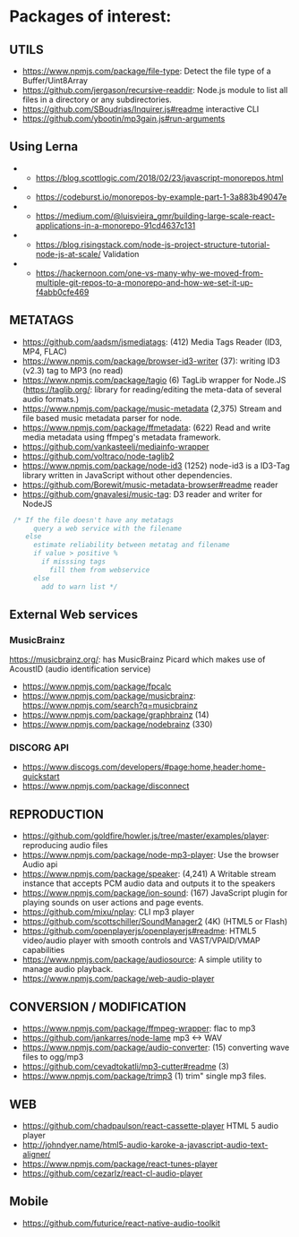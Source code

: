 
# Packages of interest:
## UTILS
 * https://www.npmjs.com/package/file-type: Detect the file type of a Buffer/Uint8Array
 * https://github.com/jergason/recursive-readdir: Node.js module to list all files in a directory or any subdirectories.
 * https://github.com/SBoudrias/Inquirer.js#readme interactive CLI
 * https://github.com/ybootin/mp3gain.js#run-arguments

## Using Lerna
 * - https://blog.scottlogic.com/2018/02/23/javascript-monorepos.html
 * - https://codeburst.io/monorepos-by-example-part-1-3a883b49047e
 * - https://medium.com/@luisvieira_gmr/building-large-scale-react-applications-in-a-monorepo-91cd4637c131
 * - https://blog.risingstack.com/node-js-project-structure-tutorial-node-js-at-scale/ Validation
 * - https://hackernoon.com/one-vs-many-why-we-moved-from-multiple-git-repos-to-a-monorepo-and-how-we-set-it-up-f4abb0cfe469

## METATAGS
 * https://github.com/aadsm/jsmediatags: (412) Media Tags Reader (ID3, MP4, FLAC)
 * https://www.npmjs.com/package/browser-id3-writer (37): writing ID3 (v2.3) tag to MP3 (no read)
 * https://www.npmjs.com/package/tagio (6) TagLib wrapper for Node.JS (https://taglib.org/: library for reading/editing the meta-data of several audio formats.)
 * https://www.npmjs.com/package/music-metadata (2,375) Stream and file based music metadata parser for node.
 * https://www.npmjs.com/package/ffmetadata: (622) Read and write media metadata using ffmpeg's metadata framework.
 * https://github.com/vankasteelj/mediainfo-wrapper
 * https://github.com/voltraco/node-taglib2
 * https://www.npmjs.com/package/node-id3 (1252) node-id3 is a ID3-Tag library written in JavaScript without other dependencies.
 * https://github.com/Borewit/music-metadata-browser#readme reader
 * https://github.com/gnavalesi/music-tag: D3 reader and writer for NodeJS

```javascript
 /* If the file doesn't have any metatags
      query a web service with the filename
    else
      estimate reliability between metatag and filename
      if value > positive %
        if misssing tags
          fill them from webservice
      else
        add to warn list */
```

## External Web services
### MusicBrainz
https://musicbrainz.org/: has MusicBrainz Picard which makes use of AcoustID (audio identification service)
 * https://www.npmjs.com/package/fpcalc
 * https://www.npmjs.com/package/musicbrainz: https://www.npmjs.com/search?q=musicbrainz
 * https://www.npmjs.com/package/graphbrainz (14)
 * https://www.npmjs.com/package/nodebrainz (330)

### DISCORG API
* https://www.discogs.com/developers/#page:home,header:home-quickstart
* https://www.npmjs.com/package/disconnect

## REPRODUCTION
 * https://github.com/goldfire/howler.js/tree/master/examples/player: reproducing audio files
 * https://www.npmjs.com/package/node-mp3-player: Use the browser Audio api
 * https://www.npmjs.com/package/speaker: (4,241) A Writable stream instance that accepts PCM audio data and outputs it to the speakers
 * https://www.npmjs.com/package/ion-sound: (167) JavaScript plugin for playing sounds on user actions and page events.
 * https://github.com/mixu/nplay: CLI mp3 player
 * https://github.com/scottschiller/SoundManager2 (4K) (HTML5 or Flash)
 * https://github.com/openplayerjs/openplayerjs#readme: HTML5 video/audio player with smooth controls and VAST/VPAID/VMAP capabilities
 * https://www.npmjs.com/package/audiosource: A simple utility to manage audio playback.
 * https://www.npmjs.com/package/web-audio-player

## CONVERSION / MODIFICATION
 * https://www.npmjs.com/package/ffmpeg-wrapper: flac to mp3
 * https://github.com/jankarres/node-lame mp3 <-> WAV
 * https://www.npmjs.com/package/audio-converter: (15) converting wave files to ogg/mp3
 * https://github.com/cevadtokatli/mp3-cutter#readme (3)
 * https://www.npmjs.com/package/trimp3 (1) trim" single mp3 files.

## WEB
 * https://github.com/chadpaulson/react-cassette-player HTML 5 audio player
 * http://johndyer.name/html5-audio-karoke-a-javascript-audio-text-aligner/
 * https://www.npmjs.com/package/react-tunes-player
 * https://github.com/cezarlz/react-cl-audio-player

## Mobile
 * https://github.com/futurice/react-native-audio-toolkit
